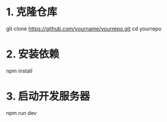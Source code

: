 # 1. 克隆仓库
git clone https://github.com/yourname/yourrepo.git
cd yourrepo

# 2. 安装依赖
npm install

# 3. 启动开发服务器
npm run dev